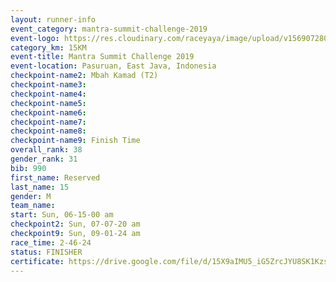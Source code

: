 ```yaml
---
layout: runner-info 
event_category: mantra-summit-challenge-2019 
event-logo: https://res.cloudinary.com/raceyaya/image/upload/v1569072809/logo/mantra-image_segrbx.jpg
category_km: 15KM 
event-title: Mantra Summit Challenge 2019 
event-location: Pasuruan, East Java, Indonesia 
checkpoint-name2: Mbah Kamad (T2) 
checkpoint-name3: 
checkpoint-name4: 
checkpoint-name5: 
checkpoint-name6: 
checkpoint-name7: 
checkpoint-name8: 
checkpoint-name9: Finish Time
overall_rank: 38
gender_rank: 31
bib: 990
first_name: Reserved
last_name: 15
gender: M
team_name: 
start: Sun, 06-15-00 am
checkpoint2: Sun, 07-07-20 am
checkpoint9: Sun, 09-01-24 am
race_time: 2-46-24
status: FINISHER
certificate: https://drive.google.com/file/d/15X9aIMU5_iG5ZrcJYU8SK1Kzs0GzDJS6/view?usp=sharing
---
```


